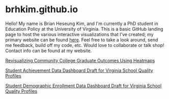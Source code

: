# brhkim.github.io
Hello! My name is Brian Heseung Kim, and I'm currently a PhD student in Education Policy at the University of Virginia. This is a basic GitHub landing page to host the various interactive visualizations that I've created; my primary website can be found [here](https://brhkim.com). Feel free to take a look around, send me feedback, build off my code, etc. Would love to collaborate or talk shop! Contact info can be found at my website.

[Revisualizing Community College Graduate Outcomes Using Heatmaps](https://brhkim.github.io/Outcomes%20Test%20BK%2019-08-01.html)

[Student Achievement Data Dashboard Draft for Virginia School Quality Profiles](https://brhkim.github.io/Achievement%20Test%20BK%2019-06-20.html)

[Student Demographic Enrollment Data Dashboard Draft for Virginia School Quality Profiles](https://brhkim.github.io/Demo%20Test%20BK%2019-07-31.html)
